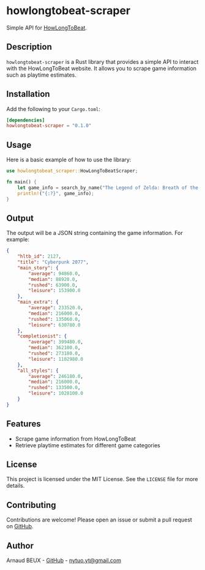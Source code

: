# howlongtobeat-scraper

Simple API for [HowLongToBeat](https://howlongtobeat.com).

## Description

`howlongtobeat-scraper` is a Rust library that provides a simple API to interact with the HowLongToBeat website. It allows you to scrape game information such as playtime estimates.

## Installation

Add the following to your `Cargo.toml`:

```toml
[dependencies]
howlongtobeat-scraper = "0.1.0"
```

## Usage

Here is a basic example of how to use the library:

```rust
use howlongtobeat_scraper::HowLongToBeatScraper;

fn main() {
    let game_info = search_by_name("The Legend of Zelda: Breath of the Wild").unwrap();
    println!("{:?}", game_info);
}
```

## Output

The output will be a JSON string containing the game information. For example:

```json
{
    "hltb_id": 2127,
    "title": "Cyberpunk 2077",
    "main_story": {
        "average": 94860.0,
        "median": 88920.0,
        "rushed": 63900.0,
        "leisure": 153900.0
    },
    "main_extra": {
        "average": 233520.0,
        "median": 216000.0,
        "rushed": 135060.0,
        "leisure": 630780.0
    },
    "completionist": {
        "average": 399480.0,
        "median": 362100.0,
        "rushed": 273180.0,
        "leisure": 1102980.0
    },
    "all_styles": {
        "average": 246180.0,
        "median": 216000.0,
        "rushed": 133500.0,
        "leisure": 1028100.0
    }
}
```

## Features

- Scrape game information from HowLongToBeat
- Retrieve playtime estimates for different game categories

## License

This project is licensed under the MIT License. See the `LICENSE` file for more details.

## Contributing

Contributions are welcome! Please open an issue or submit a pull request on [GitHub](https://github.com/nytuo/howlongtobeat-scraper).

## Author

Arnaud BEUX - [GitHub](https://github.com/nytuo) - nytuo.yt@gmail.com